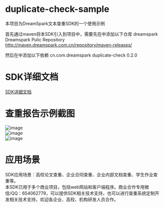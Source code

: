 # duplicate-check-sample
本项目为DreamSpark文本查重SDK的一个使用示例

首先通过maven将本SDK引入到项目中，需要先在<repositories>中添加以下仓库
<repository>
    <id>dreamspark</id>
    <name>Dreamspark Pulic Repository</name>
    <url>http://maven.dreamspark.com.cn/repository/maven-releases/</url>
</repository>

然后在<dependencies>中添加以下依赖
<dependency>
    <groupId>cn.com.dreamspark</groupId>
    <artifactId>duplicate-check</artifactId>
    <version>0.2.0</version>
</dependency>

# SDK详细文档
[SDK详细文档](https://dreamspark.com.cn/blog/?id=1 "SDK详细文档")  

# 查重报告示例截图
![image](https://github.com/tianlian0/duplicate-check-sample/blob/master/image/pic1.png)  
![image](https://github.com/tianlian0/duplicate-check-sample/blob/master/image/pic2.png)  
![image](https://github.com/tianlian0/duplicate-check-sample/blob/master/image/pic3.png)  

# 应用场景  
SDK应用场景：高校论文查重、企业合同查重、企业内部文档查重、学生作业查重等。  
本SDK已用于多个商业项目，包括web网站和客户端程序。商业合作专用微信/QQ：654062779，可以提供SDK相关技术支持，也可以进行查重系统定制开发相关技术支持，欢迎各企业、高校、机构研发人员合作。  
